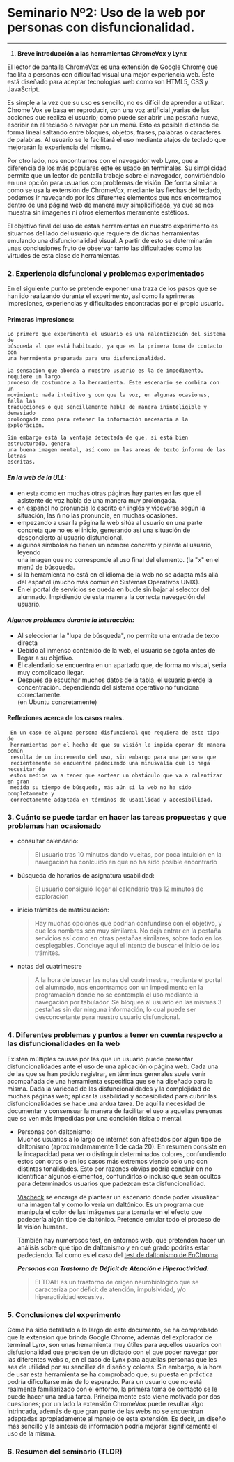 
# Seminario Nº2: Uso de la web por personas con disfuncionalidad.

***

1. **Breve introducción a las herramientas ChromeVox y Lynx**

El lector de pantalla ChromeVox es una extensión de Google Chrome que facilita a 
personas con dificultad visual una mejor experiencia web. Éste está diseñado para 
aceptar tecnologías web como son HTML5, CSS y JavaScript.

Es simple a la vez que su uso es sencillo, no es difícil de aprender a utilizar. 
Chrome Vox se basa en reproducir, con una voz artificial ,varias de las acciones que 
realiza el usuario; como puede ser abrir una pestaña nueva, escribir en el teclado o 
navegar por un menú. Esto es posible dictando de forma lineal saltando entre bloques, 
objetos, frases, palabras o caracteres de palabras. Al usuario se le facilitará el 
uso mediante atajos de teclado que mejorarán la experiencia del mismo. 

Por otro lado, nos encontramos con el navegador web Lynx, que a diferencia de los más 
populares este es usado en terminales. Su simplicidad permite que un lector de 
pantalla trabaje sobre el navegador, convirtiéndolo en una opción para usuarios con 
problemas de visión. De forma similar a como se usa la extensión de ChromeVox, 
mediante las flechas del teclado, podemos ir navegando por los diferentes elementos 
que nos encontramos dentro de una página web de manera muy simplicificada, ya que se 
nos muestra sin imagenes ni otros elementos meramente estéticos.

El objetivo final del uso de estas herramientas en nuestro experimento es situarnos 
del lado del usuario que requiere de dichas herramientas emulando una 
disfuncionalidad visual. A partir de esto se determinarán unas conclusiones fruto de 
observar tanto las dificultades como las virtudes de esta clase de herramientas.


### 2. **Experiencia disfuncional y problemas experimentados**

  En el siguiente punto se pretende exponer una traza de los pasos que se han ido realizando durante el experimento, así como la sprimeras impresiones, experiencias y dificultades encontradas por el propio usuario.

  #### Primeras impresiones: 
   
    Lo primero que experimenta el usuario es una ralentización del sistema de  
    búsqueda al que está habituado, ya que es la primera toma de contacto con 
    una herrmienta preparada para una disfuncionalidad.

    La sensación que aborda a nuestro usuario es la de impedimento, requiere un largo 
    proceso de costumbre a la herramienta. Este escenario se combina con un 
    movimiento nada intuitivo y con que la voz, en algunas ocasiones, falla las 
    traducciones o que sencillamente habla de manera ininteligible y demasiado 
    prolongada como para retener la información necesaria a la exploración.

    Sin embargo está la ventaja detectada de que, si está bien estructurado, genera 
    una buena imagen mental, así como en las areas de texto informa de las letras 
    escritas.

  #### ***En la web de la ULL:***
  - en esta como en muchas otras páginas hay partes en las que el asistente de 
    voz habla de una manera muy prolongada. 
  - en español no pronuncia lo escrito en inglés y viceversa según la situación, 
    las ñ no las pronuncia, en muchas ocasiones.
  - empezando a usar la página la web sitúa al usuario en una parte concreta que 
    no es el inicio, generando así una situación de desconcierto al usuario 
    disfuncional.
  - algunos símbolos no tienen un nombre concreto y pierde al usuario, leyendo  
    una imagen que no corresponde al uso final del elemento. (la "x" en el menú 
    de búsqueda.
  - si la herramienta no está en el idioma de la web no se adapta más allá del 
    español (mucho más común en Sistemas Operativos UNIX).
  - En el portal de servicios se queda en bucle sin bajar al selector del 
    alumnado. Impidiendo de esta manera la correcta navegación del usuario.

  #### ***Algunos problemas durante la interacción:***
  - Al seleccionar la "lupa de búsqueda", no permite una entrada de texto directa
  - Debido al inmenso contenido de la web, el usuario se agota  antes de llegar a 
    su objetivo.
  - El calendario se encuentra en un apartado que, de forma no visual, seria      
    muy complicado llegar.
  - Después de escuchar muchos datos de la tabla, el usuario pierde la  
    concentración.
    dependiendo del sistema operativo no funciona correctamente.  
    (en Ubuntu concretamente)
  
  #### Reflexiones acerca de los casos reales.

     En un caso de alguna persona disfuncional que requiera de este tipo de 
     herramientas por el hecho de que su visión le impida operar de manera común 
     resulta de un incremento del uso, sin embargo para una persona que 
     recientemente se encuentre padeciendo una minusvalía que lo haga necesitar de 
     estos medios va a tener que sortear un obstáculo que va a ralentizar en gran 
     medida su tiempo de búsqueda, más aún si la web no ha sido completamente y 
     correctamente adaptada en términos de usabilidad y accesibilidad.

### 3. **Cuánto se puede tardar en hacer las tareas propuestas y que problemas han ocasionado**
  
- consultar calendario:
  
  > El usuario tras 10 minutos dando vueltas, por poca intuición en la navegación ha 
  > conlcuido en que no ha sido posible encontrarlo
  
- búsqueda de horarios de asignatura usabilidad:
  > El usuario consiguió llegar al calendario tras 12 minutos de exploración
  
- inicio trámites de matriculación:
  > Hay muchas opciones que podrían confundirse con el objetivo, y que los nombres
  > son muy similares.
  > No deja entrar en la pestaña servicios así como en otras pestañas similares,
  > sobre todo en los desplegables.
  > Concluye aquí el intento de buscar el inicio de los  
  > trámites.
  
- notas del cuatrimestre
  >  A la hora de buscar las notas del cuatrimestre, mediante el portal del alumnado,
  >  nos encontramos con un impedimento en la programación donde no se contempla el
  >  uso mediante la navegación por tabulador. Se bloquea al usuario en las mismas 3
  >  pestañas sin dar ninguna información, lo cual puede ser desconcertante para
  >  nuestro usuario disfuncional.

### 4. **Diferentes problemas y puntos a tener en cuenta respecto a las disfuncionalidades en la web**

  Existen múltiples causas por las que un usuario puede presentar disfuncionalidades
  ante el uso de una aplicación o página web. Cada una de las que se han podido
  registrar, en términos generales suele venir acompañada de una herramienta
  específica que se ha diseñado para la misma. Dada la variedad de las
  disfuncionalidades y la complejidad de muchas páginas web; aplicar la usabilidad y
  accesibilidad para cubrir las disfuncionalidades se hace una ardua tarea. De aquí
  la necesidad de documentar y consensuar la manera de facilitar el uso a aquellas
  personas que se ven más impedidas por una condición física o mental.

- Personas con daltonismo:  
  Muchos usuarios a lo largo de internet son afectados por algún tipo de daltonismo
  (aproximadamamente 1 de cada 20). En resumen consiste en la incapacidad para ver o
  distinguir determinados colores, confundiendo estos con otros o en los casos más
  extremos viendo solo uno con distintas tonalidades. Esto por razones obvias podría
  concluir en no identificar algunos elementos, confundirlos o incluso que sean
  ocultos para determinados usuarios que padezcan esta disfuncionalidad.

  [Vischeck](http://www.vischeck.com/vischeck/) se encarga de plantear un escenario
  donde poder visualizar una imagen tal y como lo vería un daltónico. Es un programa
  que manipula el color de las imágenes para tornarla en el efecto que padecería
  algún tipo de daltónico. Pretende emular todo el proceso de la visión humana.

  También hay numerosos test, en entornos web, que pretenden hacer un análisis sobre
  qué tipo de daltonismo y en qué grado podrías estar padeciendo. Tal como es el caso
  del [test de daltonismo de EnChroma](https://enchroma.com/pages/test).


  ***Personas con Trastorno de Déficit de Atención e Hiperactividad:***
  > El TDAH es un trastorno de origen neurobiológico que se caracteriza por déficit de atención, impulsividad, y/o hiperactividad excesiva.
### 5. **Conclusiones del experimento**
  
  Como ha sido detallado a lo largo de este documento, se ha comprobado
  que la extensión que brinda Google Chrome, además del explorador de terminal Lynx,
  son unas herramienta muy útiles para aquellos usuarios con disfucionalidad que precisen 
  de un dictado con el que poder navegar por las diferentes webs o, en el caso de Lynx
  para aquellas personas que les sea de utilidad por su sencillez de diseño y colores.
  Sin embargo, a la hora de usar esta herramienta se ha comprobado que, su puesta en práctica
  podría dificultarse más de lo esperado. Para un usuario que no está realmente familiarizado con
  el entorno, la primera toma de contacto se le puede hacer una ardua tarea. Principalmente 
  esto viene motivado por dos cuestiones; por un lado la extensión ChromeVox puede resultar
  algo intrincada, además de que gran parte de las webs no se encuentran adaptadas apropiadamente al
  manejo de esta extensión. Es decir, un diseño más sencillo y la síntesis de información podría 
  mejorar significamente el uso de la misma.

### 6. **Resumen del seminario (TLDR)**
